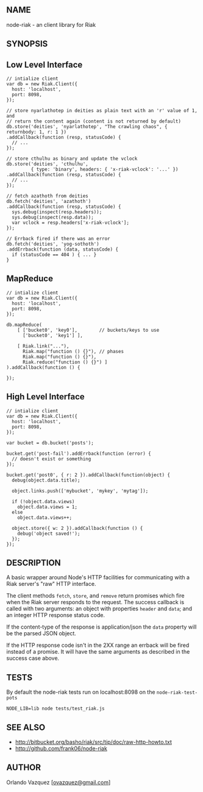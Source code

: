 NAME
----

node-riak - an client library for Riak

SYNOPSIS
--------

Low Level Interface
-------------------

    // intialize client
    var db = new Riak.Client({
      host: 'localhost',
      port: 8098,
    });

    // store nyarlathotep in deities as plain text with an 'r' value of 1, and
    // return the content again (content is not returned by default)
    db.store('deities', 'nyarlathotep', "The crawling chaos", { returnbody: 1, r: 1 })
    .addCallback(function (resp, statusCode) {
      // ...
    });

    // store cthulhu as binary and update the vclock
    db.store('deities', 'cthulhu',
             { type: 'binary', headers: { 'x-riak-vclock': '...' })
    .addCallback(function (resp, statusCode) {
      // ...
    });

    // fetch azathoth from deities
    db.fetch('deities', 'azathoth')
    .addCallback(function (resp, statusCode) {
      sys.debug(inspect(resp.headers));
      sys.debug(inspect(resp.data));
      var vclock = resp.headers['x-riak-vclock'];
    });

    // Errback fired if there was an error
    db.fetch('deities', 'yog-sothoth')
    .addErrback(function (data, statusCode) {
      if (statusCode == 404 ) { ... }
    }

MapReduce
---------

    // intialize client
    var db = new Riak.Client({
      host: 'localhost',
      port: 8098,
    });

    db.mapReduce(
        [ ['bucket0', 'key0'],        // buckets/keys to use
          ['bucket0', 'key1'] ],

        [ Riak.link("..."),
          Riak.map("function () {}"), // phases
          Riak.map("function () {}"),
          Riak.reduce("function () {}") ]
    ).addCallback(function () {
    
    });

High Level Interface
--------------------

    // intialize client
    var db = new Riak.Client({
      host: 'localhost',
      port: 8098,
    });

    var bucket = db.bucket('posts');

    bucket.get('post-fail').addErrback(function (error) {
      // doesn't exist or something
    });

    bucket.get('post0', { r: 2 }).addCallback(function(object) {
      debug(object.data.title);

      object.links.push(['mybucket', 'mykey', 'mytag']);

      if (!object.data.views)
        object.data.views = 1;
      else
        object.data.views++;

      object.store({ w: 2 }).addCallback(function () {
        debug('object saved!');
      });
    });


DESCRIPTION
-----------

A basic wrapper around Node's HTTP facilities for communicating with a Riak
server's "raw" HTTP interface.

The client methods `fetch`, `store`, and `remove` return promises which fire
when the Riak server responds to the request.  The success callback is called
with two arguments: an object with properties `header` and `data`; and an
integer HTTP response status code.

If the content-type of the response is application/json the `data` property
will be the parsed JSON object.

If the HTTP response code isn't in the 2XX range an errback will be fired
instead of a promise. It will have the same arguments as described in the
success case above.

TESTS
-----

By default the node-riak tests run on localhost:8098 on the `node-riak-test-pots`

    NODE_LIB=lib node tests/test_riak.js

SEE ALSO
--------

* http://bitbucket.org/basho/riak/src/tip/doc/raw-http-howto.txt
* http://github.com/frank06/node-riak


AUTHOR
------

Orlando Vazquez [ovazquez@gmail.com]
